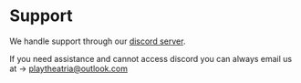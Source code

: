 # Support

We handle support through our [discord server](https://discord.gg/hFJWRDKyNz).&#x20;

If you need assistance and cannot access discord you can always email us at -> playtheatria@outlook.com




